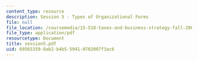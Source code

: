 ```yaml
---
content_type: resource
description: Session 5 - Types of Organizational Forms
file: null
file_location: /coursemedia/15-518-taxes-and-business-strategy-fall-2002/695653598ab2b4b559410702007f3ac6_session5.pdf
file_type: application/pdf
resourcetype: Document
title: session5.pdf
uid: 69565359-8ab2-b4b5-5941-0702007f3ac6
---
```

